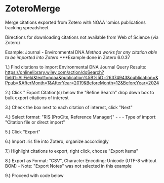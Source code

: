 # ZoteroMerge
Merge citations exported from Zotero with NOAA 'omics publications tracking spreadsheet

Directions for downloading citations not available from Web of Science (via Zotero)

Example: Journal - Environmental DNA 
*Method works for any citation able to be imported into Zotero* 
***Example done in Zotero 6.0.37

1.) Find citations to import
Environmental DNA Journal Query Results: https://onlinelibrary.wiley.com/action/doSearch?field1=AllField&text1=noaa&publication%5B%5D=26374943&publication=&Ppub=&AfterMonth=1&AfterYear=2019&BeforeMonth=12&BeforeYear=2024

2.) Click " Export Citation(s) below the "Refine Search" drop down box to bulk export citations of interest

3.) Check the box next to each citation of interest, click "Next"

4.) Select format: "RIS (ProCite, Reference Manager)" - - - Type of import: "Citation file or direct import"

5.) Click "Export"

6.) Import .ris file into Zotero, organize accordingly

7.) Highlight citations to export, right click, choose "Export Items"

8.) Export as Format: "CSV", Character Encoding: Unicode (UTF-8 wihtout BOM) - Note: "Export Notes" was not selected in this example

9.) Proceed with code below

